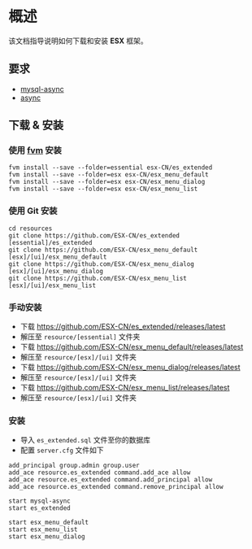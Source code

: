 # 概述

该文档指导说明如何下载和安装 **ESX** 框架。

## 要求

- [mysql-async](https://github.com/brouznouf/fivem-mysql-async)
- [async](https://github.com/ESX-Org/async)

## 下载 & 安装

### 使用 [fvm](https://github.com/qlaffont/fvm-installer) 安装

```
fvm install --save --folder=essential esx-CN/es_extended
fvm install --save --folder=esx esx-CN/esx_menu_default
fvm install --save --folder=esx esx-CN/esx_menu_dialog
fvm install --save --folder=esx esx-CN/esx_menu_list
```

### 使用 Git 安装

```
cd resources
git clone https://github.com/ESX-CN/es_extended [essential]/es_extended
git clone https://github.com/ESX-CN/esx_menu_default [esx]/[ui]/esx_menu_default
git clone https://github.com/ESX-CN/esx_menu_dialog [esx]/[ui]/esx_menu_dialog
git clone https://github.com/ESX-CN/esx_menu_list [esx]/[ui]/esx_menu_list
```

### 手动安装

- 下载 https://github.com/ESX-CN/es_extended/releases/latest
- 解压至 `resource/[essential]` 文件夹
- 下载 https://github.com/ESX-CN/esx_menu_default/releases/latest
- 解压至 `resource/[esx]/[ui]` 文件夹
- 下载 https://github.com/ESX-CN/esx_menu_dialog/releases/latest
- 解压至 `resource/[esx]/[ui]` 文件夹
- 下载 https://github.com/ESX-CN/esx_menu_list/releases/latest
- 解压至 `resource/[esx]/[ui]` 文件夹

### 安装

- 导入 `es_extended.sql` 文件至你的数据库
- 配置 `server.cfg` 文件如下

```
add_principal group.admin group.user
add_ace resource.es_extended command.add_ace allow
add_ace resource.es_extended command.add_principal allow
add_ace resource.es_extended command.remove_principal allow

start mysql-async
start es_extended

start esx_menu_default
start esx_menu_list
start esx_menu_dialog
```
